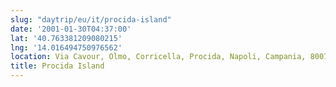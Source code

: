 ```yaml
---
slug: "daytrip/eu/it/procida-island"
date: '2001-01-30T04:37:00'
lat: '40.763381209080215'
lng: '14.016494750976562'
location: Via Cavour, Olmo, Corricella, Procida, Napoli, Campania, 80079, Italia
title: Procida Island
---
```



